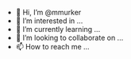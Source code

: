 - 👋 Hi, I’m @mmurker
- 👀 I’m interested in ...
- 🌱 I’m currently learning ...
- 💞️ I’m looking to collaborate on ...
- 📫 How to reach me ...

<!---
mmurker/mmurker is a ✨ special ✨ repository because its `README.md` (this file) appears on your GitHub profile.
You can click the Preview link to take a look at your changes.
--->
